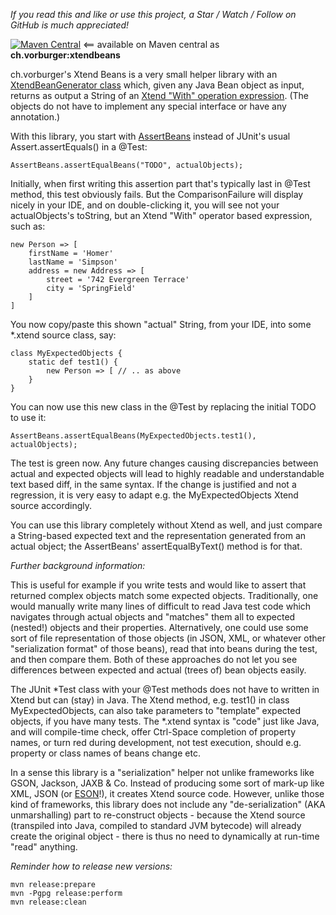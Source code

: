 _If you read this and like or use this project, a Star / Watch / Follow on GitHub is much appreciated!_

[![Maven Central](https://maven-badges.herokuapp.com/maven-central/ch.vorburger/xtendbeans/badge.svg)](https://maven-badges.herokuapp.com/maven-central/ch.vorburger/xtendbeans) <== available on Maven central as **ch.vorburger:xtendbeans**

ch.vorburger's Xtend Beans is a very small helper library with an [XtendBeanGenerator class](https://github.com/vorburger/xtendbeans/blob/master/ch.vorburger.xtendbeans/src/main/java/ch/vorburger/xtendbeans/XtendBeanGenerator.xtend) which, given any Java Bean object as input, returns as output a String of an [Xtend "With" operation expression](https://eclipse.org/xtend/documentation/203_xtend_expressions.html#with-operator).  (The objects do not have to implement any special interface or have any annotation.)

With this library, you start with [AssertBeans](https://github.com/vorburger/xtendbeans/blob/master/ch.vorburger.xtendbeans/src/main/java/ch/vorburger/xtendbeans/AssertBeans.java) instead of JUnit's usual Assert.assertEquals() in a @Test:

    AssertBeans.assertEqualBeans("TODO", actualObjects);

Initially, when first writing this assertion part that's typically last in @Test method, this test obviously fails.  But the ComparisonFailure will display nicely in your IDE, and on double-clicking it, you will see not your actualObjects's toString, but an Xtend "With" operator based expression, such as:

    new Person => [
        firstName = 'Homer'
        lastName = 'Simpson'
        address = new Address => [
            street = '742 Evergreen Terrace'
            city = 'SpringField'
        ]
    ]

You now copy/paste this shown "actual" String, from your IDE, into some *.xtend source class, say:

    class MyExpectedObjects {
        static def test1() {
            new Person => [ // .. as above
        }
    }

You can now use this new class in the @Test by replacing the initial TODO to use it:

    AssertBeans.assertEqualBeans(MyExpectedObjects.test1(), actualObjects);

The test is green now.  Any future changes causing discrepancies between actual and expected objects will lead to highly readable and understandable text based diff, in the same syntax.  If the change is justified and not a regression, it is very easy to adapt e.g. the MyExpectedObjects Xtend source accordingly.

You can use this library completely without Xtend as well, and just compare a String-based expected text and the representation generated from an actual object; the AssertBeans' assertEqualByText() method is for that.


_Further background information:_

This is useful for example if you write tests and would like to assert that returned complex objects match some expected objects.  Traditionally, one would manually write many lines of difficult to read Java test code which navigates through actual objects and "matches" them all to expected (nested!) objects and their properties.  Alternatively, one could use some sort of file representation of those objects (in JSON, XML, or whatever other "serialization format" of those beans), read that into beans during the test, and then compare them.  Both of these approaches do not let you see differences between expected and actual (trees of) bean objects easily.

The JUnit *Test class with your @Test methods does not have to written in Xtend but can (stay) in Java.   The Xtend method, e.g. test1() in class MyExpectedObjects, can also take parameters to "template" expected objects, if you have many tests.  The *.xtend syntax is "code" just like Java, and will compile-time check, offer Ctrl-Space completion of property names, or turn red during development, not test execution, should e.g. property or class names of beans change etc.

In a sense this library is a "serialization" helper not unlike frameworks like GSON, Jackson, JAXB & Co.  Instead of producing some sort of mark-up like XML, JSON (or [ESON](https://wiki.eclipse.org/ESON)!), it creates Xtend source code.  However, unlike those kind of frameworks, this library does not include any "de-serialization" (AKA unmarshalling) part to re-construct objects - because the Xtend source (transpiled into Java, compiled to standard JVM bytecode) will already create the original object - there is thus no need to dynamically at run-time "read" anything.


_Reminder how to release new versions:_

    mvn release:prepare
    mvn -Pgpg release:perform
    mvn release:clean

